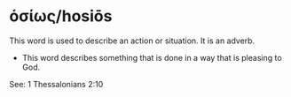 # ὁσίως/hosiōs
This word is used to describe an action or situation. It is an adverb.

* This word describes something that is done in a way that is pleasing to God.

See: 1 Thessalonians 2:10

